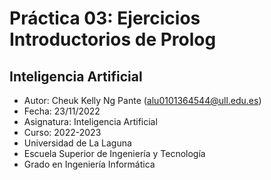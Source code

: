 # Práctica 03: Ejercicios Introductorios de Prolog

## Inteligencia Artificial
* Autor: Cheuk Kelly Ng Pante (alu0101364544@ull.edu.es)
* Fecha: 23/11/2022
* Asignatura: Inteligencia Artificial
* Curso: 2022-2023
* Universidad de La Laguna
* Escuela Superior de Ingeniería y Tecnología
* Grado en Ingeniería Informática
